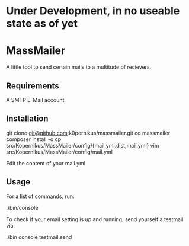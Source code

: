 # Under Development, in no useable state as of yet 

# MassMailer

A little tool to send certain mails to a multitude of recievers.

## Requirements

A SMTP E-Mail account. 

## Installation

git clone git@github.com:k0pernikus/massmailer.git
cd massmailer
composer install -o
cp src/Kopernikus/MassMailer/config/{mail.yml.dist,mail.yml}
vim src/Kopernikus/MassMailer/config/mail.yml

Edit the content of your mail.yml

## Usage

For a list of commands, run:

./bin/console

To check if your email setting is up and running, send yourself a testmail via:

./bin console testmail:send